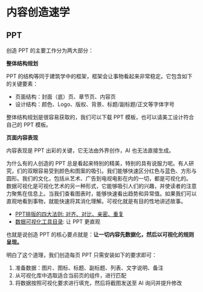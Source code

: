 # 内容创造速学

## PPT

创造 PPT 的主要工作分为两大部分：

**整体结构规划**   

PPT 的结构等同于建筑学中的框架，框架会让事物看起来非常稳定。它包含如下的关键要素：

- 页面结构：封面（底）页、章节页、内容页
- 设计结构：颜色、Logo、版权、背景、标题/副标题/正文等字体字号

整体结构规划是很容易获取的，我们可以下载 PPT 模板，也可以请美工设计符合自己的 PPT 模板。   

**页面内容表现**   

内容表现是 PPT 出彩的关键，它无法由外界创作，AI 也无法直接生成。  

为什么有的人创造的 PPT 总是看起来特别的精美，特别的具有说服力呢。有人研究，们的双眼容易受到颜色和图案的吸引。我们能够快速区分红色与蓝色、方形与圆形。我们的文化，包括从艺术、广告到电视电影在内的一切，都是可视化的。  
数据可视化是可视化艺术的另一种形式，它能够吸引人们的兴趣，并使读者的注意力聚焦在信息上。当我们查看图表时，能够快速看出趋势和异常值。如果我们可以直观地看到事物，就能快速将其消化理解。可视化就是有目的性地讲述故事。

- [PPT排版的四大法则: 对齐、对比、亲密、重复](https://www.bilibili.com/video/BV1sK4y1E7jB/)
- [数据可视化工具目录](https://datavizcatalogue.com/index.html): 让 PPT 更直观 

也就是说创造 PPT 的核心要点就是：**让一切内容先数据化，然后以可视化的规则呈现。**  

明白了这个道理，我们创造每页 PPT 只需安装如下的要求即可：

1. 准备数据：图片、图标、标题、副标题、列表、文字说明、备注
2. 从可视化库中选取适合当前页的组件，进行匹配
3. 将数据按照可视化要求进行填充，然后将截图发送至 AI 询问并提升修改
